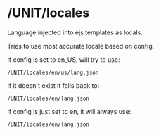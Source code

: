 # /UNIT/locales

Language injected into ejs templates as locals.

Tries to use most accurate locale based on config.

If config is set to en_US, will try to use:

`/UNIT/locales/en/us/lang.json`

If it doesn't exist it falls back to:

`/UNIT/locales/en/lang.json`

If config is just set to en, it will always use:

`/UNIT/locales/en/lang.json`
